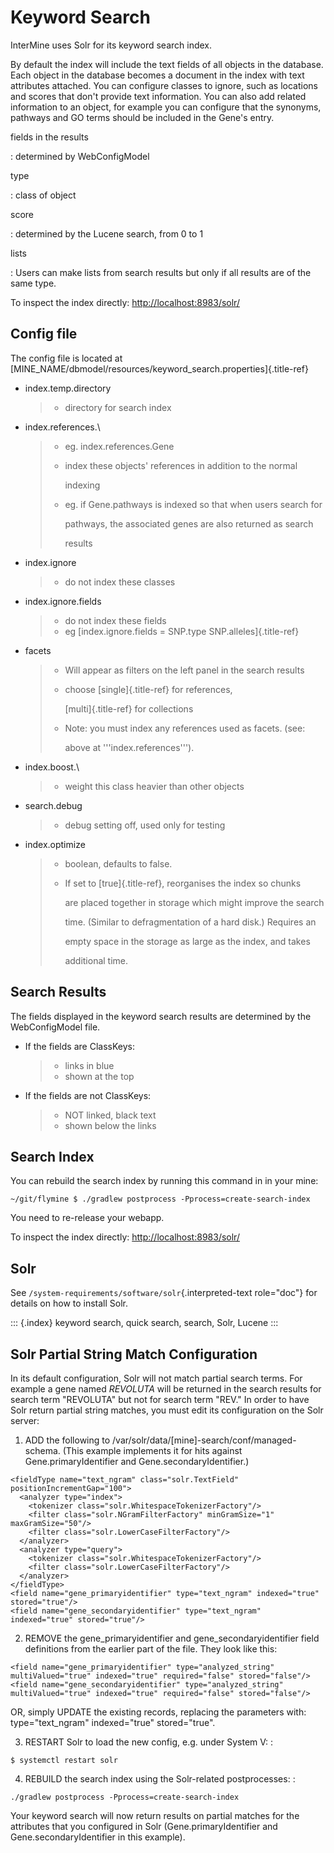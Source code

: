 # Keyword Search

InterMine uses Solr for its keyword search index.

By default the index will include the text fields of all objects in the database. Each object in the database becomes a document in the index with text attributes attached. You can configure classes to ignore, such as locations and scores that don\'t provide text information. You can also add related information to an object, for example you can configure that the synonyms, pathways and GO terms should be included in the Gene\'s entry.

fields in the results

: determined by WebConfigModel

type

: class of object

score

: determined by the Lucene search, from 0 to 1

lists

: Users can make lists from search results but only if all results are of the same type.

To inspect the index directly: [http://localhost:8983/solr/](http://localhost:8983/solr/)

## Config file

The config file is located at \[MINE\_NAME/dbmodel/resources/keyword\_search.properties\]{.title-ref}

* index.temp.directory

  > * directory for search index

* index.references.\

  > * eg. index.references.Gene
  > * index these objects\' references in addition to the normal
  >
  >   indexing
  >
  > * eg. if Gene.pathways is indexed so that when users search for
  >
  >   pathways, the associated genes are also returned as search
  >
  >   results

* index.ignore

  > * do not index these classes

* index.ignore.fields

  > * do not index these fields
  > * eg \[index.ignore.fields = SNP.type SNP.alleles\]{.title-ref}

* facets

  > * Will appear as filters on the left panel in the search results
  > * choose \[single\]{.title-ref} for references,
  >
  >   \[multi\]{.title-ref} for collections
  >
  > * Note: you must index any references used as facets. \(see:
  >
  >   above at \'\'\'index.references\'\'\'\).

* index.boost.\

  > * weight this class heavier than other objects

* search.debug

  > * debug setting off, used only for testing

* index.optimize

  > * boolean, defaults to false.
  > * If set to \[true\]{.title-ref}, reorganises the index so chunks
  >
  >   are placed together in storage which might improve the search
  >
  >   time. \(Similar to defragmentation of a hard disk.\) Requires an
  >
  >   empty space in the storage as large as the index, and takes
  >
  >   additional time.

## Search Results

The fields displayed in the keyword search results are determined by the WebConfigModel file.

* If the fields are ClassKeys:

  > * links in blue
  > * shown at the top

* If the fields are not ClassKeys:

  > * NOT linked, black text
  > * shown below the links

## Search Index

You can rebuild the search index by running this command in in your mine:

```text
~/git/flymine $ ./gradlew postprocess -Pprocess=create-search-index
```

You need to re-release your webapp.

To inspect the index directly: [http://localhost:8983/solr/](http://localhost:8983/solr/)

## Solr

See `/system-requirements/software/solr`{.interpreted-text role="doc"} for details on how to install Solr.

::: {.index} keyword search, quick search, search, Solr, Lucene :::

## Solr Partial String Match Configuration

In its default configuration, Solr will not match partial search terms. For example a gene named _REVOLUTA_ will be returned in the search results for search term \"REVOLUTA\" but not for search term \"REV.\" In order to have Solr return partial string matches, you must edit its configuration on the Solr server:

1. ADD the following to /var/solr/data/\[mine\]-search/conf/managed-schema. \(This example implements it for hits against Gene.primaryIdentifier and Gene.secondaryIdentifier.\)

```text
<fieldType name="text_ngram" class="solr.TextField" positionIncrementGap="100">
  <analyzer type="index">
    <tokenizer class="solr.WhitespaceTokenizerFactory"/>
    <filter class="solr.NGramFilterFactory" minGramSize="1" maxGramSize="50"/>
    <filter class="solr.LowerCaseFilterFactory"/>
  </analyzer>
  <analyzer type="query">
    <tokenizer class="solr.WhitespaceTokenizerFactory"/>
    <filter class="solr.LowerCaseFilterFactory"/>
  </analyzer>
</fieldType>
<field name="gene_primaryidentifier" type="text_ngram" indexed="true" stored="true"/>
<field name="gene_secondaryidentifier" type="text_ngram" indexed="true" stored="true"/>
```

2. REMOVE the gene\_primaryidentifier and gene\_secondaryidentifier field definitions from the earlier part of the file. They look like this:

```text
<field name="gene_primaryidentifier" type="analyzed_string" multiValued="true" indexed="true" required="false" stored="false"/>
<field name="gene_secondaryidentifier" type="analyzed_string" multiValued="true" indexed="true" required="false" stored="false"/>
```

OR, simply UPDATE the existing records, replacing the parameters with: type=\"text\_ngram\" indexed=\"true\" stored=\"true\".

3. RESTART Solr to load the new config, e.g. under System V: :

```text
$ systemctl restart solr
```

4. REBUILD the search index using the Solr-related postprocesses: :

```text
./gradlew postprocess -Pprocess=create-search-index
```

Your keyword search will now return results on partial matches for the attributes that you configured in Solr \(Gene.primaryIdentifier and Gene.secondaryIdentifier in this example\).


